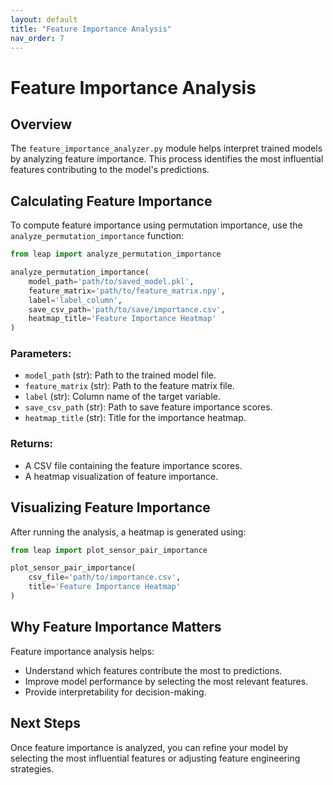 ```yaml
---
layout: default
title: "Feature Importance Analysis"
nav_order: 7
---
```


# Feature Importance Analysis

## Overview

The `feature_importance_analyzer.py` module helps interpret trained models by analyzing feature importance. This process identifies the most influential features contributing to the model's predictions.

## Calculating Feature Importance

To compute feature importance using permutation importance, use the `analyze_permutation_importance` function:

```python
from leap import analyze_permutation_importance

analyze_permutation_importance(
    model_path='path/to/saved_model.pkl',
    feature_matrix='path/to/feature_matrix.npy',
    label='label_column',
    save_csv_path='path/to/save/importance.csv',
    heatmap_title='Feature Importance Heatmap'
)
```

### Parameters:
- `model_path` (str): Path to the trained model file.
- `feature_matrix` (str): Path to the feature matrix file.
- `label` (str): Column name of the target variable.
- `save_csv_path` (str): Path to save feature importance scores.
- `heatmap_title` (str): Title for the importance heatmap.

### Returns:
- A CSV file containing the feature importance scores.
- A heatmap visualization of feature importance.

## Visualizing Feature Importance

After running the analysis, a heatmap is generated using:

```python
from leap import plot_sensor_pair_importance

plot_sensor_pair_importance(
    csv_file='path/to/importance.csv', 
    title='Feature Importance Heatmap'
)
```

## Why Feature Importance Matters

Feature importance analysis helps:
- Understand which features contribute the most to predictions.
- Improve model performance by selecting the most relevant features.
- Provide interpretability for decision-making.

## Next Steps

Once feature importance is analyzed, you can refine your model by selecting the most influential features or adjusting feature engineering strategies.
